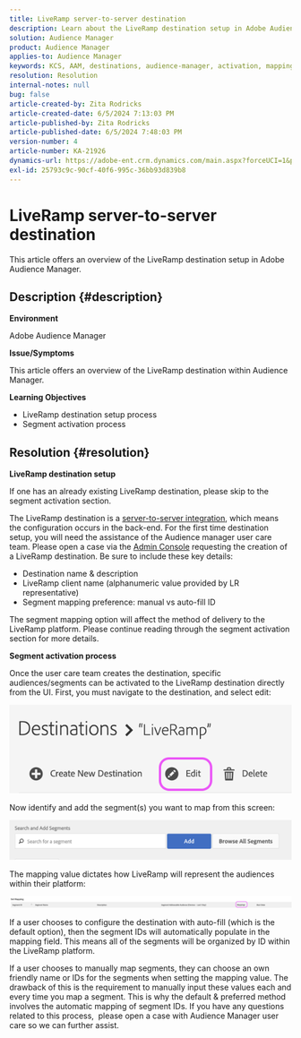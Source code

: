 ```yaml
---
title: LiveRamp server-to-server destination
description: Learn about the LiveRamp destination setup in Adobe Audience Manager.
solution: Audience Manager
product: Audience Manager
applies-to: Audience Manager
keywords: KCS, AAM, destinations, audience-manager, activation, mappings, S2S, server-to-server
resolution: Resolution
internal-notes: null
bug: false
article-created-by: Zita Rodricks
article-created-date: 6/5/2024 7:13:03 PM
article-published-by: Zita Rodricks
article-published-date: 6/5/2024 7:48:03 PM
version-number: 4
article-number: KA-21926
dynamics-url: https://adobe-ent.crm.dynamics.com/main.aspx?forceUCI=1&pagetype=entityrecord&etn=knowledgearticle&id=dd2c2b9e-6f23-ef11-840a-000d3a372703
exl-id: 25793c9c-90cf-40f6-995c-36bb93d839b8
---
```

# LiveRamp server-to-server destination


This article offers an overview of the LiveRamp destination setup in Adobe Audience Manager.

## Description {#description}


<b>Environment</b>

Adobe Audience Manager

<b>Issue/Symptoms</b>

This article offers an overview of the LiveRamp destination within Audience Manager.

<b>Learning Objectives</b>

- ​​​​​​​LiveRamp destination setup process
- Segment activation process



## Resolution {#resolution}


<b>LiveRamp destination setup</b>

If one has an already existing LiveRamp destination, please skip to the segment activation section. 

The LiveRamp destination is a [server-to-server integration](https://experienceleague.adobe.com/docs/audience-manager/user-guide/features/destinations/device-based/device-based-destinations-list.html?lang=en), which means the configuration occurs in the back-end. For the first time destination setup, you will need the assistance of the Audience manager user care team. Please open a case via the [Admin Console](https://adminconsole.adobe.com/) requesting the creation of a LiveRamp destination. Be sure to include these key details:

- Destination name & description
- LiveRamp client name (alphanumeric value provided by LR representative)
- Segment mapping preference: manual vs auto-fill ID


The segment mapping option will affect the method of delivery to the LiveRamp platform. Please continue reading through the segment activation section for more details.



<b>Segment activation process</b>

Once the user care team creates the destination, specific audiences/segments can be activated to the LiveRamp destination directly from the UI. First, you must navigate to the destination, and select edit:

![](assets/bd9e9cba-89e3-ed11-a7c7-6045bd0065b6.png)



Now identify and add the segment(s) you want to map from this screen:

![](assets/d96041d3-89e3-ed11-a7c7-6045bd0065b6.png)

The mapping value dictates how LiveRamp will represent the audiences within their platform: 

![](assets/75158bf1-89e3-ed11-a7c7-6045bd0065b6.png)

If a user chooses to configure the destination with auto-fill (which is the default option), then the segment IDs will automatically populate in the mapping field. This means all of the segments will be organized by ID within the LiveRamp platform.

If a user chooses to manually map segments, they can choose an own friendly name or IDs for the segments when setting the mapping value. The drawback of this is the requirement to manually input these values each and every time you map a segment. This is why the default & preferred method involves the automatic mapping of segment IDs. If you have any questions related to this process,  please open a case with Audience Manager user care so we can further assist.
